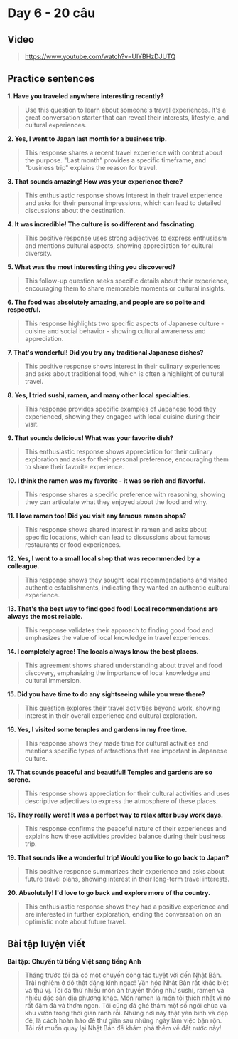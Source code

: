 # Day 6 - 20 câu

## Video
> https://www.youtube.com/watch?v=UlYBHzDJUTQ

## Practice sentences

**1. Have you traveled anywhere interesting recently?**
> Use this question to learn about someone's travel experiences. It's a great conversation starter that can reveal their interests, lifestyle, and cultural experiences.

**2. Yes, I went to Japan last month for a business trip.**
> This response shares a recent travel experience with context about the purpose. "Last month" provides a specific timeframe, and "business trip" explains the reason for travel.

**3. That sounds amazing! How was your experience there?**
> This enthusiastic response shows interest in their travel experience and asks for their personal impressions, which can lead to detailed discussions about the destination.

**4. It was incredible! The culture is so different and fascinating.**
> This positive response uses strong adjectives to express enthusiasm and mentions cultural aspects, showing appreciation for cultural diversity.

**5. What was the most interesting thing you discovered?**
> This follow-up question seeks specific details about their experience, encouraging them to share memorable moments or cultural insights.

**6. The food was absolutely amazing, and people are so polite and respectful.**
> This response highlights two specific aspects of Japanese culture - cuisine and social behavior - showing cultural awareness and appreciation.

**7. That's wonderful! Did you try any traditional Japanese dishes?**
> This positive response shows interest in their culinary experiences and asks about traditional food, which is often a highlight of cultural travel.

**8. Yes, I tried sushi, ramen, and many other local specialties.**
> This response provides specific examples of Japanese food they experienced, showing they engaged with local cuisine during their visit.

**9. That sounds delicious! What was your favorite dish?**
> This enthusiastic response shows appreciation for their culinary exploration and asks for their personal preference, encouraging them to share their favorite experience.

**10. I think the ramen was my favorite - it was so rich and flavorful.**
> This response shares a specific preference with reasoning, showing they can articulate what they enjoyed about the food and why.

**11. I love ramen too! Did you visit any famous ramen shops?**
> This response shows shared interest in ramen and asks about specific locations, which can lead to discussions about famous restaurants or food experiences.

**12. Yes, I went to a small local shop that was recommended by a colleague.**
> This response shows they sought local recommendations and visited authentic establishments, indicating they wanted an authentic cultural experience.

**13. That's the best way to find good food! Local recommendations are always the most reliable.**
> This response validates their approach to finding good food and emphasizes the value of local knowledge in travel experiences.

**14. I completely agree! The locals always know the best places.**
> This agreement shows shared understanding about travel and food discovery, emphasizing the importance of local knowledge and cultural immersion.

**15. Did you have time to do any sightseeing while you were there?**
> This question explores their travel activities beyond work, showing interest in their overall experience and cultural exploration.

**16. Yes, I visited some temples and gardens in my free time.**
> This response shows they made time for cultural activities and mentions specific types of attractions that are important in Japanese culture.

**17. That sounds peaceful and beautiful! Temples and gardens are so serene.**
> This response shows appreciation for their cultural activities and uses descriptive adjectives to express the atmosphere of these places.

**18. They really were! It was a perfect way to relax after busy work days.**
> This response confirms the peaceful nature of their experiences and explains how these activities provided balance during their business trip.

**19. That sounds like a wonderful trip! Would you like to go back to Japan?**
> This positive response summarizes their experience and asks about future travel plans, showing interest in their long-term travel interests.

**20. Absolutely! I'd love to go back and explore more of the country.**
> This enthusiastic response shows they had a positive experience and are interested in further exploration, ending the conversation on an optimistic note about future travel.

## Bài tập luyện viết

**Bài tập: Chuyển từ tiếng Việt sang tiếng Anh**

> Tháng trước tôi đã có một chuyến công tác tuyệt vời đến Nhật Bản. Trải nghiệm ở đó thật đáng kinh ngạc! Văn hóa Nhật Bản rất khác biệt và thú vị. Tôi đã thử nhiều món ăn truyền thống như sushi, ramen và nhiều đặc sản địa phương khác. Món ramen là món tôi thích nhất vì nó rất đậm đà và thơm ngon. Tôi cũng đã ghé thăm một số ngôi chùa và khu vườn trong thời gian rảnh rỗi. Những nơi này thật yên bình và đẹp đẽ, là cách hoàn hảo để thư giãn sau những ngày làm việc bận rộn. Tôi rất muốn quay lại Nhật Bản để khám phá thêm về đất nước này!